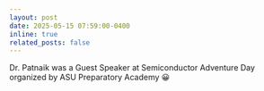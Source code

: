 ```yaml
---
layout: post
date: 2025-05-15 07:59:00-0400
inline: true
related_posts: false
---
```


Dr. Patnaik was a Guest Speaker at Semiconductor Adventure Day organized by ASU Preparatory Academy :grinning:
